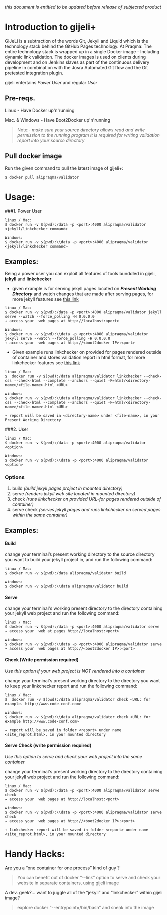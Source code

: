 _this document is entitled to be updated before release of subjected product_
# Introduction to gijeli+
GiJeLi is a subtraction of the words Git, Jekyll and Liquid which is the technology stack behind the GitHub Pages technology. At Praqma: The entire technology stack is wrapped up in a single Docker image - Including dynamic link validation. The docker images is used on clients during development and on Jenkins slaves as part of the continuous delivery pipeline in combination with the Josra Automated Git flow and the Git pretested integration plugin.

gijeli entertains _Power User_ and regular _User_

## Pre-reqs.

Linux - Have Docker up'n'running

Mac. & Windows - Have Boot2Docker up'n'running

>Note:- _make sure your source directory allows read and write permission to the running program it is required for writing validation report into your source directory_

## Pull docker image
Run the given command to pull the latest image of gijeli+:
```
$ docker pull alipraqma/validator

```
# Usage:
###1. Power User
```
linux / Mac:
$ docker run -v $(pwd):/data -p <port>:4000 alipraqma/validator <jekyll/linkchecker command>

Windows:
$ docker run -v $(pwd):\\data -p <port>:4000 alipraqma/validator <jekyll/linkchecker command>
```
## Examples:
Being a power user you can exploit all features of tools bunddled in gijeli, **jekyll** and **linkchecker**  

- given example is for serving jekyll pages located on **_Present Working Directory_** and watch changes that are made after serving pages, for more jekyll features see [this link](http://jekyllrb.com/docs/usage/)

```
linux / Mac:
$ docker run -v $(pwd):/data -p <port>:4000 alipraqma/validator jekyll serve --watch --force_polling -H 0.0.0.0
→ access your  web pages at http://localhost:<port>

Windows:
$ docker run -v $(pwd):\\data -p <port>:4000 alipraqma/validator jekyll serve --watch --force_polling -H 0.0.0.0
→ access your  web pages at http://<boot2docker IP>:<port>
```
- Given example runs linkchecker on provided <URL> for pages rendered outside of container and stores validation report in html format, for more linkchecker features see [this link](http://wummel.github.io/linkchecker/) 

```
linux / Mac:
$  docker run -v $(pwd):/data alipraqma/validator linkchecker --check-css --check-html --complete --anchors --quiet -F=html/<directory-name>/<file-name>.html <URL>

windows:
$ docker run -v $(pwd):\\data alipraqma/validator linkchecker --check-css --check-html --complete --anchors --quiet -F=html/<directory-name>/<file-name>.html <URL>

→ report will be saved in <directory-name> under <file-name>, in your Present Working Directory

```

###2. User
```
linux / Mac:
$ docker run -v $(pwd):/data -p <port>:4000 alipraqma/validator <option>

Windows:
$ docker run -v $(pwd):\\data -p <port>:4000 alipraqma/validator <option>
```
### Options

1. build _(build jekyll pages project in mounted directory)_
2. serve _(renders jekyll web site located in mounted directory)_
3. check _(runs linkchecker on provided URL-for pages rendered outside of container)_
4. serve check _(serves jekyll pages and runs linkchecker on served pages within the same container)_

## Examples:
#### Build

change your terminal’s present working directory to the source directory you want to build your jekyll project in, and run the following command:
```
linux / Mac:
$ docker run -v $(pwd):/data alipraqma/validator build

windows:
$ docker run -v $(pwd):\\data alipraqma/validator build
```

#### Serve

change your terminal's working present directory to the directory containing your jekyll web project and run the following command:
```
linux / Mac:
$ docker run -v $(pwd):/data -p <port>:4000 alipraqma/validator serve
→ access your  web at pages http://localhost:<port>

windows:
$ docker run -v $(pwd):\\data -p <port>:4000 alipraqma/validator serve
→ access your  web pages at http://<boot2docker IP>:<port>
```

#### Check (Write permission required)

_Use this option if your web project is NOT rendered into a container_

change your terminal's present working directory to the directory you want to keep your linkchecker report and run the following command:

```
linux / Mac:
$  docker run -v $(pwd):/data alipraqma/validator check <URL: for example. http://www.code-conf.com>

windows:
$ docker run -v $(pwd):\\data alipraqma/validator check <URL: for example http://www.code-conf.com>

→ report will be saved in folder <report> under name <site_reprot.html>, in your mounted directory
```
#### Serve Check (write permission required)
_Use this option to serve and check your web project into the same container_

change your terminal's present working directory to the directory containing your jekyll web project and run the following command:
```
linux / Mac:
$ docker run -v $(pwd):/data -p <port>:4000 alipraqma/validator serve check
→ access your  web pages at http://localhost:<port>

windows:
$ docker run -v $(pwd):\\data -p <port>:4000 alipraqma/validator serve check
→ access your  web pages at http://<boot2docker IP>:<port>

→ linkchecker report will be saved in folder <report> under name <site_reprot.html>, in your mounted directory
```
# Handy Hacks:
Are you a “one container for one process” kind of guy ?
>You can benefit out of docker “--link” option to serve and check your website in separate containers, using gijeli image

A dev. geek?... want to juggle all of the “jekyll” and “linkchecker” within gijeli image?
>explore docker  “--entrypoint=/bin/bash” and sneak into the image
